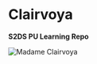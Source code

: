 # Clairvoya

**S2DS PU Learning Repo**

![Madame Clairvoya](http://www.mariowiki.com/images/thumb/5/57/MadameClairvoya42.png/200px-MadameClairvoya42.png)
